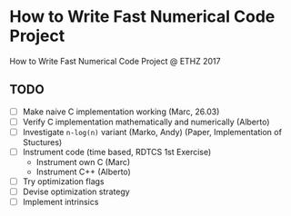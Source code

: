# How to Write Fast Numerical Code Project
How to Write Fast Numerical Code Project @ ETHZ 2017


## TODO

* [ ] Make naive C implementation working (Marc, 26.03)
* [ ] Verify C implementation mathematically and numerically (Alberto)
* [ ] Investigate `n-log(n)` variant (Marko, Andy) (Paper, Implementation of Stuctures)
* [ ] Instrument code (time based, RDTCS 1st Exercise)
	- Instrument own C (Marc)
	- Instrument C++ (Alberto)
* [ ] Try optimization flags
* [ ] Devise optimization strategy
* [ ] Implement intrinsics
